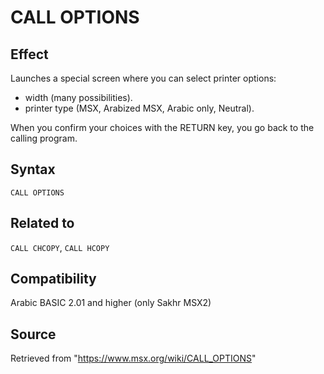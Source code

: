 # CALL OPTIONS

## Effect

Launches a special screen where you can select printer options:

- width (many possibilities).
- printer type (MSX, Arabized MSX, Arabic only, Neutral).

When you confirm your choices with the RETURN key, you go back to the calling program.

## Syntax

`CALL OPTIONS`

## Related to

`CALL CHCOPY`, `CALL HCOPY`

## Compatibility

Arabic BASIC 2.01 and higher (only Sakhr MSX2)

## Source

Retrieved from "https://www.msx.org/wiki/CALL_OPTIONS"

